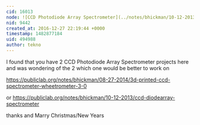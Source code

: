 ```yaml
---
cid: 16013
node: ![CCD Photodiode Array Spectrometer](../notes/bhickman/10-12-2013/ccd-diodearray-spectrometer)
nid: 9442
created_at: 2016-12-27 22:19:44 +0000
timestamp: 1482877184
uid: 494988
author: tekno
---
```


I found that you have 2 CCD Photodiode Array Spectrometer projects here and was wondering of the 2 which one would be better to work on

https://publiclab.org/notes/bhickman/08-27-2014/3d-printed-ccd-spectrometer-wheetrometer-3-0

or https://publiclab.org/notes/bhickman/10-12-2013/ccd-diodearray-spectrometer

thanks and Marry Christmas/New Years 